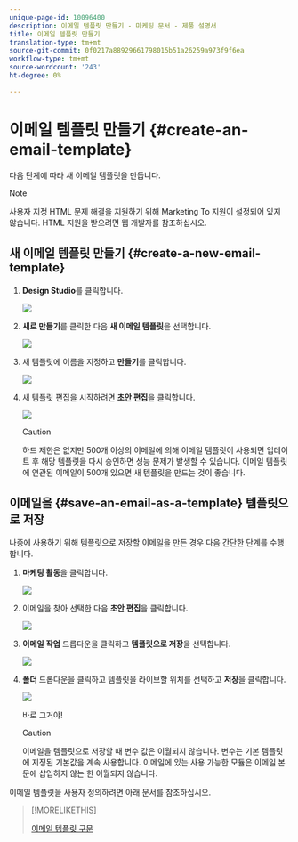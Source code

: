 ```yaml
---
unique-page-id: 10096400
description: 이메일 템플릿 만들기 - 마케팅 문서 - 제품 설명서
title: 이메일 템플릿 만들기
translation-type: tm+mt
source-git-commit: 0f0217a88929661798015b51a26259a973f9f6ea
workflow-type: tm+mt
source-wordcount: '243'
ht-degree: 0%

---
```



# 이메일 템플릿 만들기 {#create-an-email-template}

다음 단계에 따라 새 이메일 템플릿을 만듭니다.

>[!NOTE]
>
>사용자 지정 HTML 문제 해결을 지원하기 위해 Marketing To 지원이 설정되어 있지 않습니다. HTML 지원을 받으려면 웹 개발자를 참조하십시오.

## 새 이메일 템플릿 만들기 {#create-a-new-email-template}

1. **Design Studio**&#x200B;를 클릭합니다.

   ![](assets/designstudio.png)

1. **새로 만들기**&#x200B;를 클릭한 다음 **새 이메일 템플릿**&#x200B;을 선택합니다.

   ![](assets/ds-two.png)

1. 새 템플릿에 이름을 지정하고 **만들기**&#x200B;를 클릭합니다.

   ![](assets/three-1.png)

1. 새 템플릿 편집을 시작하려면 **초안 편집**&#x200B;을 클릭합니다.

   ![](assets/4.png)

   >[!CAUTION]
   >
   >하드 제한은 없지만 500개 이상의 이메일에 의해 이메일 템플릿이 사용되면 업데이트 후 해당 템플릿을 다시 승인하면 성능 문제가 발생할 수 있습니다. 이메일 템플릿에 연관된 이메일이 500개 있으면 새 템플릿을 만드는 것이 좋습니다.

## 이메일을 {#save-an-email-as-a-template} 템플릿으로 저장

나중에 사용하기 위해 템플릿으로 저장할 이메일을 만든 경우 다음 간단한 단계를 수행합니다.

1. **마케팅 활동**&#x200B;을 클릭합니다.

   ![](assets/one.png)

1. 이메일을 찾아 선택한 다음 **초안 편집**&#x200B;을 클릭합니다.

   ![](assets/two-1.png)

1. **이메일 작업** 드롭다운을 클릭하고 **템플릿으로 저장**&#x200B;을 선택합니다.

   ![](assets/four-1.png)

1. **폴더** 드롭다운을 클릭하고 템플릿을 라이브할 위치를 선택하고 **저장**&#x200B;을 클릭합니다.

   ![](assets/five-1.png)

   바로 그거야!

   >[!CAUTION]
   >
   >이메일을 템플릿으로 저장할 때 변수 값은 이월되지 않습니다. 변수는 기본 템플릿에 지정된 기본값을 계속 사용합니다. 이메일에 있는 사용 가능한 모듈은 이메일 본문에 삽입하지 않는 한 이월되지 않습니다.

이메일 템플릿을 사용자 정의하려면 아래 문서를 참조하십시오.

>[!MORELIKETHIS]
>
>[이메일 템플릿 구문](/help/marketo/product-docs/email-marketing/general/email-editor-2/email-template-syntax.md)
